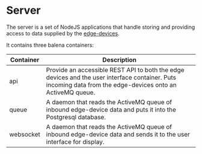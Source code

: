 # Server

The server is a set of NodeJS applications that handle storing and providing access to data supplied by
the [edge-devices](https://github.com/bubblesnet/edge-device).

It contains three balena containers:

| Container | Description |
| ----------- | ----------- |
| api | Provide an accessible REST API to both the edge devices and the user interface container. Puts incoming data from the edge-devices onto an ActiveMQ queue. |
| queue | A daemon that reads the ActiveMQ queue of inbound edge-device data and puts it into the Postgresql database. |
| websocket | A daemon that reads the ActiveMQ queue of inbound edge-device data and sends it to the user interface for display. |

